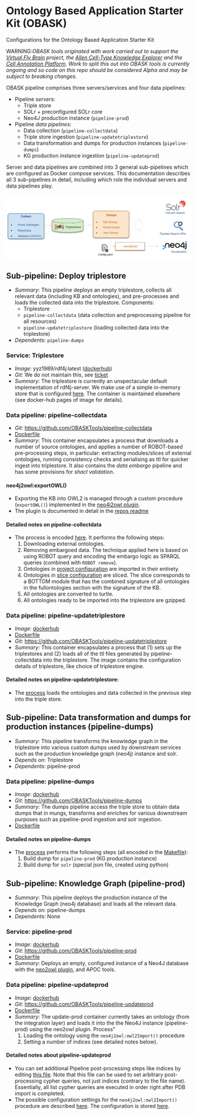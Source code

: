 # Ontology Based Application Starter Kit (OBASK)

Configurations for the Ontology Based Application Starter Kit

WARNING:_OBASK tools originated with work carried out to support the [Virtual Fly Brain](virtualflybrain.org) project, the [Allen Cell-Type Knowledge Explorer](https://knowledge.brain-map.org/celltypes) and the [Cell Annotation Platform](celltype.info). Work to split this out into OBASK tools is currently ongoing and so code on this repo should be considered Alpha and may be subject to breaking changes._

OBASK pipeline comprises three servers/services and four data pipelines:

- Pipeline _servers_:
  - Triple store
  - SOLr + preconfigured SOLr core
  - Neo4J production instance (`pipeline-prod`)
- Pipeline _data pipelines_:
  - Data collection (`pipeline-collectdata`)
  - Triple store ingestion (`pipeline-updatetriplestore`)
  - Data transformation and dumps for production instances (`pipeline-dumps`)
  - KG production instance ingestion (`pipeline-updateprod`)

Server and data pipelines are combined into 3 general sub-pipelines which are configured as Docker compose services. This documentation describes all 3 sub-pipelines in detail, including which role the individual servers and data pipelines play.

![Pipeline Overview](pipeline-overview.png)

## Sub-pipeline: Deploy triplestore

- _Summary_: This pipeline deploys an empty triplestore, collects all relevant data (including KB and ontologies), and pre-processes and loads the collected data into the triplestore. Components:
  - Triplestore
  - `pipeline-collectdata` (data collection and preprocessing pipeline for all resources)
  - `pipeline-updatetriplestore` (loading collected data into the triplestore)
- _Dependents_: `pipeline-dumps`

### Service: Triplestore

- _Image_: yyz1989/rdf4j:latest ([dockerhub](https://hub.docker.com/repository/docker/yyz1989/rdf4j/builds))
- _Git_: We do not maintain this, see [ticket](https://github.com/VirtualFlyBrain/vfb-pipeline-triplestore/issues/2)
- _Summary_: The triplestore is currently an unspectacular default implementation of rdf4j-server. We make use of a simple in-memory store that is configured [here](https://github.com/VirtualFlyBrain/vfb-pipeline-triplestore/blob/master/rdf4j_vfb.txt). The container is maintained elsewhere (see docker-hub pages of image for details).

### Data pipeline: pipeline-collectdata

- _Git_: https://github.com/OBASKTools/pipeline-collectdata
- [Dockerfile](https://github.com/OBASKTools/pipeline-collectdata/blob/master/Dockerfile)
- _Summary_: This container encapsulates a process that downloads a number of source ontologies, and applies a number of ROBOT-based pre-processing steps, in particular: extracting modules/slices of external ontologies, running consistency checks and serialising as ttl for quicker ingest into triplestore. It also contains the _data embargo_ pipeline and has some provisions for _shacl validation_.

#### neo4j2owl:exportOWL()

- Exporting the KB into OWL2 is managed through a custom procedure (`exportOWL()`) implemented in the [neo4j2owl plugin](https://github.com/VirtualFlyBrain/neo4j2owl).
- The plugin is documented in detail in the [repos readme](https://github.com/VirtualFlyBrain/neo4j2owl/blob/master/README.md)

#### Detailed notes on pipeline-collectdata

- The process is encoded [here](https://github.com/OBASKTools/pipeline-collectdata/blob/master/process.sh). It performs the following steps:
  1. Downloading external ontologies.
  1. Removing embargoed data. The technique applied here is based on using ROBOT query and encoding the embargo logic as SPARQL queries (combined with `ROBOT remove`).
  1. Ontologies in [project configuration](https://github.com/OBASKTools/obask/blob/main/config/collectdata/vfb_fullontologies.txt) are imported in their entirety.
  1. Ontologies in [slice configuration](https://github.com/OBASKTools/obask/blob/main/config/collectdata/vfb_slices.txt) are sliced. The slice corresponds to a BOTTOM module that has the combined signature of all ontologies in the fullontologies section with the signature of the KB.
  1. All ontologies are converted to turtle.
  1. All ontologies ready to be imported into the triplestore are gzipped.

### Data pipeline: pipeline-updatetriplestore

- _Image_: [dockerhub](https://hub.docker.com/repository/docker/virtualflybrain/vfb-pipeline-updatetriplestore/builds)
- [Dockerfile](https://github.com/OBASKTools/pipeline-updatetriplestore/blob/master/Dockerfile)
- _Git_: https://github.com/OBASKTools/pipeline-updatetriplestore
- _Summary_: This container encapsulates a process that (1) sets up the triplestores and (2) loads all of the ttl files generated by pipeline-collectdata into the triplestore. The image contains the configuration details of triplestore, like choice of triplestore engine.

#### Detailed notes on pipeline-updatetriplestore:

- The [process](https://github.com/OBASKTools/pipeline-updatetriplestore/blob/master/process.sh) loads the ontologies and data collected in the previous step into the triple store.

## Sub-pipeline: Data transformation and dumps for production instances (pipeline-dumps)

- _Summary_: This pipeline transforms the knowledge graph in the triplestore into various custom dumps used by downstream services such as the production knowledge graph (neo4j) instance and solr.
- _Depends on_: Triplestore
- _Dependents_: pipeline-prod

### Data pipeline: pipeline-dumps

- _Image_: [dockerhub](https://hub.docker.com/repository/docker/virtualflybrain/vfb-pipeline-dumps/builds)
- _Git_: https://github.com/OBASKTools/pipeline-dumps
- _Summary_: The dumps pipeline access the triple store to obtain data dumps that in mungs, transforms and enriches for various downstream purposes such as pipeline-prod ingestion and solr ingestion.
- [Dockerfile](https://github.com/OBASKTools/pipeline-dumps/blob/master/Dockerfile)

#### Detailed notes on pipeline-dumps

- The [process](https://github.com/OBASKTools/pipeline-dumps/blob/master/process.sh) performs the following steps (all encoded in the [Makefile](https://github.com/OBASKTools/pipeline-dumps/blob/master/dumps.Makefile)):
  1. Build dump for `pipeline-prod` (KG production instance)
  1. Build dump for `solr` (special json file, created using python)

## Sub-pipeline: Knowledge Graph (pipeline-prod)

- _Summary_: This pipeline deploys the production instance of the Knowledge Graph (neo4j database) and loads all the relevant data.
- _Depends on_: pipeline-dumps
- _Dependents_: None

### Service: pipeline-prod

- _Image_: [dockerhub](https://hub.docker.com/repository/docker/virtualflybrain/vfb-prod/builds)
- _Git_: https://github.com/OBASKTools/pipeline-prod
- [Dockerfile](https://github.com/OBASKTools/pipeline-prod/blob/master/Dockerfile)
- _Summary_: Deploys an empty, configured instance of a Neo4J database with the [neo2owl plugin](https://github.com/VirtualFlyBrain/neo4j2owl), and APOC tools.

### Data pipeline: pipeline-updateprod

- _Image_: [dockerhub](https://hub.docker.com/repository/docker/virtualflybrain/vfb-pipeline-update-prod/builds)
- _Git_: https://github.com/OBASKTools/pipeline-updateprod
- [Dockerfile](https://github.com/OBASKTools/pipeline-updateprod/blob/master/Dockerfile)
- _Summary_: The update-prod container currently takes an ontology (from the integration layer) and loads it into the the Neo4J instance (pipeline-prod) using the neo2owl plugin. Process"
  1. Loading the ontology using the `neo4j2owl:owl2Import()` procedure
  1. Setting a number of indices (see detailed notes below).

#### Detailed notes about pipeline-updateprod

- You can set additional Pipeline post-processing steps like indices by editing [this file](https://github.com/OBASKTools/pipeline-updateprod/blob/master/pdb_set_indices.neo4j). Note that this file can be used to set arbitrary post-processing cypher queries, not just indices (contrary to the file name). Essentially, all list cypher queries are executed in order right after PDB import is completed.
- The possible configuration settings for the `neo4j2owl:owl2Import()` procedure are described [here](https://github.com/VirtualFlyBrain/neo4j2owl#configuration-of-neo4j2owl). The configuration is stored [here](https://github.com/OBASKTools/obask/blob/main/config/prod/neo4j2owl-config.yaml).
